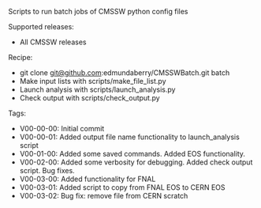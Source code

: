 Scripts to run batch jobs of CMSSW python config files

Supported releases:
  * All CMSSW releases

Recipe:
  * git clone git@github.com:edmundaberry/CMSSWBatch.git batch
  * Make input lists with scripts/make_file_list.py
  * Launch analysis with scripts/launch_analysis.py
  * Check output with scripts/check_output.py 

Tags:
  * V00-00-00: Initial commit
  * V00-00-01: Added output file name functionality to launch_analysis script
  * V00-01-00: Added some saved commands.  Added EOS functionality.
  * V00-02-00: Added some verbosity for debugging. Added check output script.  Bug fixes.
  * V00-03-00: Added functionality for FNAL
  * V00-03-01: Added script to copy from FNAL EOS to CERN EOS
  * V00-03-02: Bug fix: remove file from CERN scratch